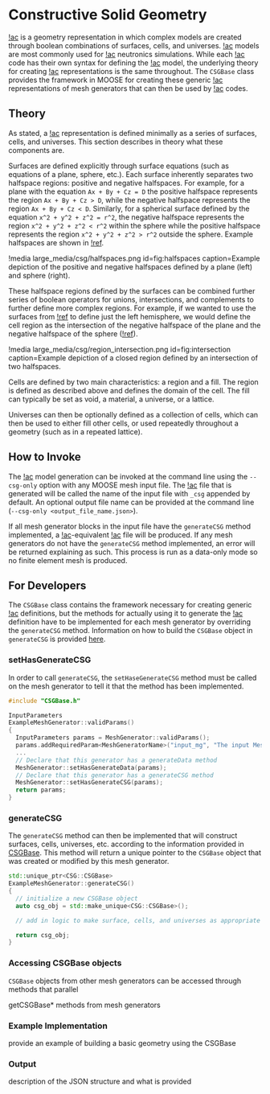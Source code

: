 # Constructive Solid Geometry

[!ac](CSG) is a geometry representation in which complex models are created through boolean combinations of surfaces, cells, and universes.
[!ac](CSG) models are most commonly used for [!ac](MC) neutronics simulations.
While each [!ac](MC) code has their own syntax for defining the [!ac](CSG) model, the underlying theory for creating [!ac](CSG) representations is the same throughout.
The `CSGBase` class provides the framework in MOOSE for creating these generic [!ac](CSG) representations of mesh generators that can then be used by [!ac](MC) codes.

## Theory

As stated, a [!ac](CSG) representation is defined minimally as a series of surfaces, cells, and universes.
This section describes in theory what these components are.

Surfaces are defined explicitly through surface equations (such as equations of a plane, sphere, etc.).
Each surface inherently separates two halfspace regions: positive and negative halfspaces.
For example, for a plane with the equation `Ax + By + Cz = D` the positive halfspace represents the region `Ax + By + Cz > D`, while the negative halfspace represents the region `Ax + By + Cz < D`. Similarly, for a spherical surface defined by the equation `x^2 + y^2 + z^2 = r^2`, the negative halfspace represents the region `x^2 + y^2 + z^2 < r^2` within the sphere while the positive halfspace represents the region `x^2 + y^2 + z^2 > r^2` outside the sphere.
Example halfspaces are shown in [!ref](fig:halfspaces).

!media large_media/csg/halfspaces.png
       id=fig:halfspaces
       caption=Example depiction of the positive and negative halfspaces defined by a plane (left) and sphere (right).

These halfspace regions defined by the surfaces can be combined further series of boolean operators for unions, intersections, and complements to further define more complex regions.
For example, if we wanted to use the surfaces from [!ref](fig:halfspaces) to define just the left hemisphere, we would define the cell region as the intersection of the negative halfspace of the plane and the negative halfspace of the sphere ([!ref](fig:intersection)).

!media large_media/csg/region_intersection.png
       id=fig:intersection
       caption=Example depiction of a closed region defined by an intersection of two halfspaces.

Cells are defined by two main characteristics: a region and a fill.
The region is defined as described above and defines the domain of the cell.
The fill can typically be set as void, a material, a universe, or a lattice.

Universes can then be optionally defined as a collection of cells, which can then be used to either fill other cells, or used repeatedly throughout a geometry (such as in a repeated lattice).

## How to Invoke

The [!ac](CSG) model generation can be invoked at the command line using the `--csg-only` option with any MOOSE mesh input file.
The [!ac](JSON) file that is generated will be called the name of the input file with `_csg` appended by default.
An optional output file name can be provided at the command line (`--csg-only <output_file_name.json>`).

If all mesh generator blocks in the input file have the `generateCSG` method implemented, a [!ac](CSG)-equivalent [!ac](JSON) file will be produced.
If any mesh generators do not have the `generateCSG` method implemented, an error will be returned explaining as such.
This process is run as a data-only mode so no finite element mesh is produced.

## For Developers

The `CSGBase` class contains the framework necessary for creating generic [!ac](CSG) definitions, but the methods for actually using it to generate the [!ac](CSG) definition have to be implemented for each mesh generator by overriding the `generateCSG` method.
Information on how to build the `CSGBase` object in `generateCSG` is provided [here](source/csg/CSGBase.md).

### setHasGenerateCSG

In order to call `generateCSG`, the `setHaseGenerateCSG` method must be called on the mesh generator to tell it that the method has been implemented.

```cpp
#include "CSGBase.h"

InputParameters
ExampleMeshGenerator::validParams()
{
  InputParameters params = MeshGenerator::validParams();
  params.addRequiredParam<MeshGeneratorName>("input_mg", "The input MeshGenerator.");
  ...
  // Declare that this generator has a generateData method
  MeshGenerator::setHasGenerateData(params);
  // Declare that this generator has a generateCSG method
  MeshGenerator::setHasGenerateCSG(params);
  return params;
}
```

### generateCSG

The `generateCSG` method can then be implemented that will construct surfaces, cells, universes, etc. according to the information provided in [CSGBase](source/csg/CSGBase.md).
This method will return a unique pointer to the `CSGBase` object that was created or modified by this mesh generator.

```cpp
std::unique_ptr<CSG::CSGBase>
ExampleMeshGenerator::generateCSG()
{
  // initialize a new CSGBase object
  auto csg_obj = std::make_unique<CSG::CSGBase>();

  // add in logic to make surface, cells, and universes as appropriate

  return csg_obj;
}
```

### Accessing CSGBase objects

`CSGBase` objects from other mesh generators can be accessed through methods that parallel

getCSGBase* methods from mesh generators

### Example Implementation

provide an example of building a basic geometry using the CSGBase

### Output

description of the JSON structure and what is provided

